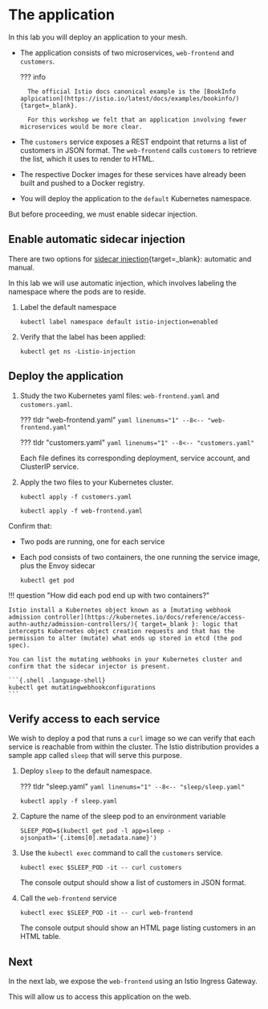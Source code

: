 # The application

In this lab you will deploy an application to your mesh.

- The application consists of two microservices, `web-frontend` and `customers`.

    ??? info

        The official Istio docs canonical example is the [BookInfo aplpication](https://istio.io/latest/docs/examples/bookinfo/){target=_blank}.

        For this workshop we felt that an application involving fewer microservices would be more clear.

- The `customers` service exposes a REST endpoint that returns a list of customers in JSON format.  The `web-frontend` calls `customers` to retrieve the list, which it uses to render to HTML.

- The respective Docker images for these services have already been built and pushed to a Docker registry.

- You will deploy the application to the `default` Kubernetes namespace.

But before proceeding, we must enable sidecar injection.

## Enable automatic sidecar injection

There are two options for [sidecar injection](https://istio.io/latest/docs/setup/additional-setup/sidecar-injection/){target=_blank}: automatic and manual.

In this lab we will use automatic injection, which involves labeling the namespace where the pods are to reside.

1.  Label the default namespace

    ```{.shell .language-shell}
    kubectl label namespace default istio-injection=enabled
    ```

1. Verify that the label has been applied:

    ```{.shell .language-shell}
    kubectl get ns -Listio-injection
    ```

## Deploy the application

1. Study the two Kubernetes yaml files: `web-frontend.yaml` and `customers.yaml`.

    ??? tldr "web-frontend.yaml"
        ```yaml linenums="1"
        --8<-- "web-frontend.yaml"
        ```

    ??? tldr "customers.yaml"
        ```yaml linenums="1"
        --8<-- "customers.yaml"
        ```

    Each file defines its corresponding deployment, service account, and ClusterIP service.

1. Apply the two files to your Kubernetes cluster.

    ```{.shell .language-shell}
    kubectl apply -f customers.yaml
    ```

    ```{.shell .language-shell}
    kubectl apply -f web-frontend.yaml
    ```

Confirm that:

- Two pods are running, one for each service
- Each pod consists of two containers, the one running the service image, plus the Envoy sidecar

    ```{.shell .language-shell}
    kubectl get pod
    ```

!!! question "How did each pod end up with two containers?"

    Istio install a Kubernetes object known as a [mutating webhook admission controller](https://kubernetes.io/docs/reference/access-authn-authz/admission-controllers/){ target=_blank }: logic that intercepts Kubernetes object creation requests and that has the permission to alter (mutate) what ends up stored in etcd (the pod spec).

    You can list the mutating webhooks in your Kubernetes cluster and confirm that the sidecar injector is present.

    ```{.shell .language-shell}
    kubectl get mutatingwebhookconfigurations
    ```

## Verify access to each service

We wish to deploy a pod that runs a `curl` image so we can verify that each service is reachable from within the cluster.
The Istio distribution provides a sample app called `sleep` that will serve this purpose.

1. Deploy `sleep` to the default namespace.

    ??? tldr "sleep.yaml"
        ```yaml linenums="1"
        --8<-- "sleep/sleep.yaml"
        ```

    ```{.shell .language-shell}
    kubectl apply -f sleep.yaml
    ```

1. Capture the name of the sleep pod to an environment variable

    ```{.shell .language-shell}
    SLEEP_POD=$(kubectl get pod -l app=sleep -ojsonpath='{.items[0].metadata.name}')
    ```

1. Use the `kubectl exec` command to call the `customers` service.

    ```{.shell .language-shell}
    kubectl exec $SLEEP_POD -it -- curl customers
    ```

    The console output should show a list of customers in JSON format.

1. Call the `web-frontend` service

    ```{.shell .language-shell}
    kubectl exec $SLEEP_POD -it -- curl web-frontend
    ```

    The console output should show an HTML page listing customers in an HTML table.

## Next

In the next lab, we expose the `web-frontend` using an Istio Ingress Gateway.

This will allow us to access this application on the web.
